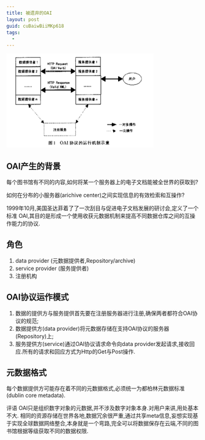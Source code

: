 ```yaml
---
title: 被遗弃的OAI
layout: post
guid: cuBaiwBiiMKp618
tags:
  - 
---
```


<span class="image-1200">![](/media/files/2012/mar/23.png)</span>

## OAI产生的背景

每个图书馆有不同的内容,如何将某一个服务器上的电子文档能被全世界的获取到? 
 
如何在分布的小服务器(arichive center)之间实现信息的有效检索和互操作?  

1999年10月,美国圣达菲着了了一次刮目与促进电子文档发展的研讨会,定义了一个标准 OAI,其目的是形成一个使用收获元数据机制来提高不同数据仓库之间的互操作能力的协议.

## 角色

1. data provider (元数据提供者,Repository/archive)
2. service provider (服务提供者)
3. 注册机构

## OAI协议运作模式

1. 数据的提供方与服务提供首先要在注册服务器进行注册,确保两者都符合OAI协议的规范;
2. 数据提供方(data provider)将元数据存储在支持OAI协议的服务器(Repository)上;
3. 服务提供方(service)通过OAI协议请求命令向data provider发起请求,接收回应.所有的请求和回应方式为Http的Get与Post操作.


## 元数据格式

每个数据提供方可能存在着不同的元数据格式,必须统一为都柏林元数据标准(dublin core metadata).

评语
OAI只是组织数字对象的元数据,并不涉及数字对象本身.对用户来讲,用处基本不大.
相同的资源存储在世界各地,数据冗余很严重,通过共享meta信息,妄想实现基于实现全球数据网络整合,本身就是一个弯路,完全可以将数据保存在云端,不同的图书馆根据等级获取不同的数据权限.